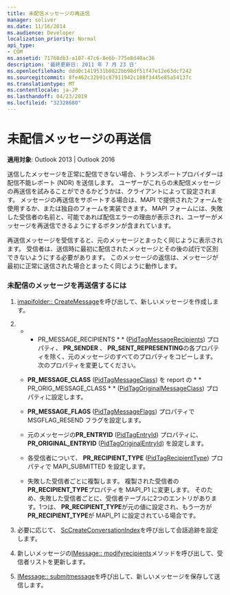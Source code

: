 ```yaml
---
title: 未配信メッセージの再送信
manager: soliver
ms.date: 11/16/2014
ms.audience: Developer
localization_priority: Normal
api_type:
- COM
ms.assetid: 71768db3-a107-47c6-8e6b-775e8d40ac36
description: '最終更新日: 2011 年 7 月 23 日'
ms.openlocfilehash: ddd0c1419531b0822bb98df51f47e12e63dcf242
ms.sourcegitcommit: 8fe462c32b91c87911942c188f3445e85a54137c
ms.translationtype: MT
ms.contentlocale: ja-JP
ms.lasthandoff: 04/23/2019
ms.locfileid: "32328680"
---
```

# <a name="resending-an-undelivered-message"></a>未配信メッセージの再送信
  
**適用対象**: Outlook 2013 | Outlook 2016 
  
送信したメッセージを正常に配信できない場合、トランスポートプロバイダーは配信不能レポート (NDR) を送信します。 ユーザーがこれらの未配信メッセージの再送信を試みることができるかどうかは、クライアントによって設定されます。 メッセージの再送信をサポートする場合は、MAPI で提供されたフォームを使用するか、または独自のフォームを実装できます。 MAPI フォームには、失敗した受信者の名前と、可能であれば配信エラーの理由が表示され、ユーザーがメッセージを再送信できるようにするボタンが含まれています。
  
再送信メッセージを受信すると、元のメッセージとまったく同じように表示されます。 受信者は、送信時に最初に配信されたメッセージとその後の試行で区別できないようにする必要があります。 このメッセージの返信は、メッセージが最初に正常に送信された場合とまったく同じように動作します。
  
### <a name="to-resend-an-undelivered-message"></a>未配信のメッセージを再送信するには
  
1. [imapifolder:: CreateMessage](imapifolder-createmessage.md)を呼び出して、新しいメッセージを作成します。 
    
2. * * PR_MESSAGE_RECIPIENTS * * ([PidTagMessageRecipients](pidtagmessagerecipients-canonical-property.md)) プロパティ、 **PR_SENDER** 、 **PR_SENT_REPRESENTING**の各プロパティを除く、元のメッセージのすべてのプロパティをコピーします。 次のプロパティを変更してください。 
    
   - **PR_MESSAGE_CLASS** ([PidTagMessageClass](pidtagmessageclass-canonical-property.md)) を report の * * PR_ORIG_MESSAGE_CLASS * * ([PidTagOriginalMessageClass](pidtagoriginalmessageclass-canonical-property.md)) プロパティに設定します。
    
   - **PR_MESSAGE_FLAGS** ([PidTagMessageFlags](pidtagmessageflags-canonical-property.md)) プロパティで MSGFLAG_RESEND フラグを設定します。
    
   - 元のメッセージの**PR_ENTRYID** ([PidTagEntryId](pidtagentryid-canonical-property.md)) プロパティに、 **PR_ORIGINAL_ENTRYID** ([PidTagOriginalEntryId](pidtagoriginalentryid-canonical-property.md)) を設定します。
    
   - 各受信者について、 **PR_RECIPIENT_TYPE** ([PidTagRecipientType](pidtagrecipienttype-canonical-property.md)) プロパティで MAPI_SUBMITTED を設定します。 
    
   - 失敗した受信者ごとに複製します。 複製された受信者の**PR_RECIPIENT_TYPE**プロパティを MAPI_P1 に変更します。 そのため、失敗した受信者ごとに、受信者テーブルに2つのエントリがあります。1つは、 **PR_RECIPIENT_TYPE**が元の値に設定され、もう一方が**PR_RECIPIENT_TYPE**が MAPI_P1 に設定されている場合です。 
    
3. 必要に応じて、 [ScCreateConversationIndex](sccreateconversationindex.md)を呼び出して会話追跡を設定します。 
    
4. 新しいメッセージの[IMessage:: modifyrecipients](imessage-modifyrecipients.md)メソッドを呼び出して、受信者リストを更新します。 
    
5. [IMessage:: submitmessage](imessage-submitmessage.md)を呼び出して、新しいメッセージを保存して送信します。 
    

